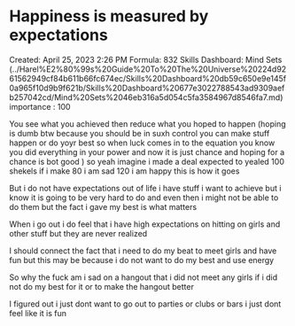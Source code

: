 # Happiness is measured by expectations

Created: April 25, 2023 2:26 PM
Formula: 832
Skills Dashboard: Mind Sets  (../Harel%E2%80%99s%20Guide%20To%20The%20Universe%20224d9261562949cf84b611b66fc674ec/Skills%20Dashboard%20db59c650e9e145f0a965f10d9b9f621b/Skills%20Dashboard%20677e3022788543ad9309aefb257042cd/Mind%20Sets%2046eb316a5d054c5fa3584967d8546fa7.md)
importance : 100

You see what you achieved then reduce what you hoped to happen (hoping is dumb btw because you should be in suxh control you can make stuff happen or do yoyr best so when luck comes in to the equation you know you did everything in your power and now it is just chance and hoping for a chance is bot good ) so yeah imagine i made a deal expected to yealed 100 shekels if i make 80 i am sad 120 i am happy this is how it goes 

But i do not have expectations out of life i have stuff i want to achieve but i know it is going to be very hard to do and even then i might not be able to do them but the fact i gave my best is what matters 

When i go out i do feel that i have high expectations on hitting on girls and other stuff but they are never realized 

I should connect the fact that i need to do my beat to meet girls and have fun but this may be because i do not want to do my best and use energy 

So why the fuck am i sad on a hangout that i did not meet any girls if i did not do my best for it or to make the hangout better

I figured out i just dont want to go out to parties or clubs or bars i just dont feel like it is fun